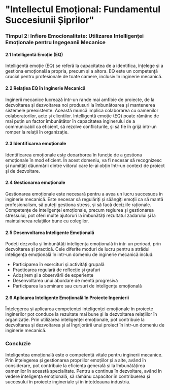 # "Intellectul Emoțional: Fundamentul Succesiunii Șiprilor"

### Timpul 2: Infiere Emocionalitate:  Utilizarea Intelligenței Emoționale pentru Ingegeanii Mecanice

#### 2.1 Intelligentă Emoție (EQ)

Intelligentă emoție (EQ) se referă la capacitatea de a identifica, înțelege și a gestiona emoționalăa propria, precum și a altora. EQ este un competență crucial pentru profesionale de toate camere, inclusiv în inginerie mecanică.

#### 2.2 Relațiea EQ în Inginerie Mecanică

Inginerii mecanice lucrează într-un rande mai amfibie de proiecte, de la dezvoltarea și dezvoltarea noi produsuri la îmbunătoarea și mantenerea sistemele preexistente. Această muncă implica colaborarea cu oamenilor colaboratorilor, acte și clientilor. Intelligentă emoție (EQ) poate rămâne de mai puțin un factor îmbunătător în capacitatea inginerului de a communicabil ca eficient, să rezolve conflicturile, și să fie în grijă intr-un romper la relații în organizație.

#### 2.3 Identificarea emoționale

Identificarea emoționale este deoarborea în funcție de a gestiona emoționale în mod eficient. În acest domeniu, va fi necesar să recognizesc și numități dăunmării dintre viitorul care le-ai obțin într-un context de proiect și de dezvoltare.

#### 2.4 Gestionarea emoționale

Gestionarea emoționale este necesară pentru a avea un lucru succesuos în inginerie mecanică. Este necesar să regulăriți și săăngiți emoții ca să mantă profesionalism, să puteți gestiona stress, și să facă deciziile raționale. Competențe de inteligenței emoționale, precum reglurea și gestionarea stressului, pot oferi multe ajutoruri la îmbunătăți rezultatul zadarului și la maintainerea relațiilor bune cu colegilor.

#### 2.5 Desenvoltarea Inteligente Emoțională

Podeți dezvolta și îmbunătăți inteligența emoțională în intr-un perioad, prin dezvoltarea și practică. Cele diferite moduri de lucru pentru a strădui inteligența emoțională în intr-un domeniu de inginerie mecanică includ:

* Participarea în exercituri și activități grupală
* Practicarea regulară de reflecție și grafuri
* Adoșirem și a observării de experiențe
* Desenvoltarea unui abordare de mentă progresivă
* Participarea la seminare sau cursuri de inteligența emoțională

#### 2.6 Aplicarea Inteligente Emoțională în Proiecte Ingenierii

Înțelegerea și aplicarea competenței inteligenței emoționale în proiecte inginerilor pot conduce la rezultate mai bune și la dezvoltarea relațiilor în organizație. Prin utilizarea inteligenței emoționale, pot contribuie la dezvoltarea și dezvoltarea și al îngrijorării unui proiect în intr-un domeniu de inginerie mecanică.

### Concluzie

Inteligentea emoțională este o competență vitale pentru inginerii mecanice. Prin înțelegerea și gestionarea propriilor emoțiilor și a alte, având în considerare, pot contribuie la eficiența generală și la îmbunătățirea oamenilor în această specialitate. Pentru a continua în dezvoltare, având în vedere inteligența emoțională, să rămânu capacitor în contribuerea și succesului în proiecte ingineriale și în întotdeauna industria.